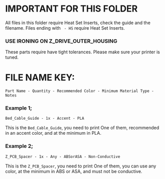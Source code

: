 # IMPORTANT FOR THIS FOLDER
All files in this folder require Heat Set Inserts, check the guide and the filename. Files ending with ` - HS` require Heat Set Inserts.

### USE IRONING ON Z_DRIVE_OUTER_HOUSING
These parts require have tight tolerances. Please make sure your printer is tuned.

# FILE NAME KEY:
`Part Name - Quantity - Recommended Color - Minimum Material Type - Notes`

### Example 1;
`Bed_Cable_Guide - 1x - Accent - PLA`  

This is the `Bed_Cable_Guide`, you need to print One of them, recommended in an accent color, and at the minimum in PLA.

### Example 2;
`Z_PCB_Spacer - 1x - Any - ABSorASA - Non-Conductive`

This is the `Z_PCB_Spacer`, you need to print One of them, you can use any color, at the minimum in ABS or ASA, and must not be conductive.
